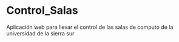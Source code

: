 # Control_Salas
Aplicación web para llevar el control de las salas de computo de la universidad de la sierra sur
